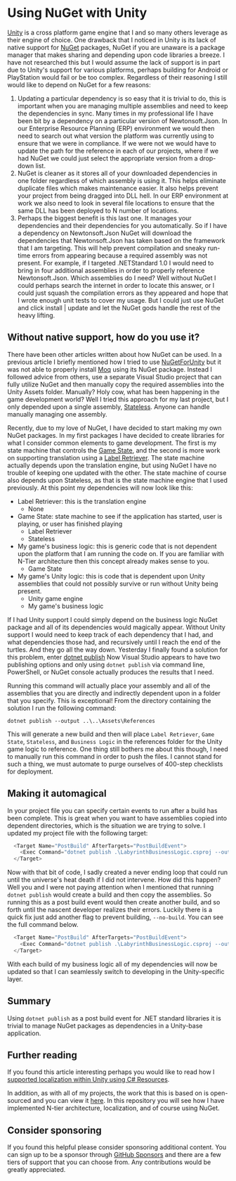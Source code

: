 # Using NuGet with Unity
[Unity](https://en.wikipedia.org/wiki/Unity_(game_engine)) is a cross platform game engine that I and so many others leverage as their engine of choice. One drawback that I noticed in Unity is its lack of native support for [NuGet](https://www.nuget.org/) packages, NuGet if you are unaware is a package manager that makes sharing and depending upon code libraries a breeze. I have not researched this but I would assume the lack of support is in part due to Unity's support for various platforms, perhaps building for Android or PlayStation would fail or be too complex. Regardless of their reasoning I still would like to depend on NuGet for a few reasons:
1. Updating a particular dependency is so easy that it is trivial to do, this is important when you are managing multiple assemblies and need to keep the dependencies in sync. Many times in my professional life I have been bit by a dependency on a particular version of Newtonsoft.Json. In our Enterprise Resource Planning (ERP) environment we would then need to search out what version the platform was currently using to ensure that we were in compliance. If we were not we would have to update the path for the reference in each of our projects, where if we had NuGet we could just select the appropriate version from a drop-down list.
1. NuGet is cleaner as it stores all of your downloaded dependencies in one folder regardless of which assembly is using it. This helps eliminate duplicate files which makes maintenance easier. It also helps prevent your project from being dragged into DLL hell. In our ERP environment at work we also need to look in several file locations to ensure that the same DLL has been deployed to N number of locations.
1. Perhaps the biggest benefit is this last one. It manages your dependencies and their dependencies for you automatically. So if I have a dependency on Newtonsoft.Json NuGet will download the dependencies that Newtonsoft.Json has taken based on the framework that I am targeting. This will help prevent compilation and sneaky run-time errors from appearing because a required assembly was not present. For example, if I targeted .NETStandard 1.0 I would need to bring in four additional assemblies in order to properly reference Newtonsoft.Json. Which assemblies do I need? Well without NuGet I could perhaps search the internet in order to locate this answer, or I could just squash the compilation errors as they appeared and hope that I wrote enough unit tests to cover my usage. But I could just use NuGet and click install | update and let the NuGet gods handle the rest of the heavy lifting.

## Without native support, how do you use it?
There have been other articles written about how NuGet can be used. In a previous article I briefly mentioned how I tried to use [NuGetForUnity](https://github.com/GlitchEnzo/NuGetForUnity) but it was not able to properly install [Moq](https://www.nuget.org/packages/Moq/) using its NuGet package. Instead I followed advice from others, use a separate Visual Studio project that can fully utilize NuGet and then manually copy the required assemblies into the Unity Assets folder. Manually? Holy cow, what has been happening in the game development world? Well I tried this approach for my last project, but I only depended upon a single assembly, [Stateless](https://www.nuget.org/packages/Stateless/). Anyone can handle manually managing one assembly.

Recently, due to my love of NuGet, I have decided to start making my own NuGet packages. In my first packages I have decided to create libraries for what I consider common elements to game development. The first is my state machine that controls the [Game State](https://www.nuget.org/packages/Kabatra.Game.StateMachine/), and the second is more work on supporting translation using a [Label Retriever](https://www.nuget.org/packages/Kabatra.Common.LabelRetriever/). The state machine actually depends upon the translation engine, but using NuGet I have no trouble of keeping one updated with the other. The state machine of course also depends upon Stateless, as that is the state machine engine that I used previously. At this point my dependencies will now look like this:
* Label Retriever: this is the translation engine
    * None
* Game State: state machine to see if the application has started, user is playing, or user has finished playing
    * Label Retriever
    * Stateless
* My game's business logic: this is generic code that is not dependent upon the platform that I am running the code on. If you are familiar with N-Tier architecture then this concept already makes sense to you.
    * Game State
* My game's Unity logic: this is code that is dependent upon Unity assemblies that could not possibly survive or run without Unity being present.
    * Unity game engine    
    * My game's business logic

If I had Unity support I could simply depend on the business logic NuGet package and all of its dependencies would magically appear. Without Unity support I would need to keep track of each dependency that I had, and what dependencies those had, and recursively until I reach the end of the turtles. And they go all the way down. Yesterday I finally found a solution for this problem, enter [dotnet publish](https://docs.microsoft.com/en-us/dotnet/core/tools/dotnet-publish) Now Visual Studio appears to have two publishing options and only using `dotnet publish` via command line, PowerShell, or NuGet console actually produces the results that I need.

Running this command will actually place your assembly and all of the assemblies that you are directly and indirectly dependent upon in a folder that you specify. This is exceptional! From the directory containing the solution I run the following command:

```
dotnet publish --output ..\..\Assets\References
```

This will generate a new build and then will place `Label Retriever`, `Game State`, `Stateless`, and `Business Logic` in the references folder for the Unity game logic to reference. One thing still bothers me about this though, I need to manually run this command in order to push the files. I cannot stand for such a thing, we must automate to purge ourselves of 400-step checklists for deployment.

## Making it automagical
In your project file you can specify certain events to run after a build has been complete. This is great when you want to have assemblies copied into dependent directories, which is the situation we are trying to solve. I updated my project file with the following target:

```csharp
  <Target Name="PostBuild" AfterTargets="PostBuildEvent">
    <Exec Command="dotnet publish .\LabyrinthBusinessLogic.csproj --output ..\..\Assets\References" />
  </Target>
```

Now with that bit of code, I sadly created a never ending loop that could run until the universe's heat death if I did not intervene. How did this happen? Well you and I were not paying attention when I mentioned that running `dotnet publish` would create a build and then copy the assemblies. So running this as a post build event would then create another build, and so forth until the nascent developer realizes their errors. Luckily there is a quick fix just add another flag to prevent building, `--no-build`. You can see the full command below.

```csharp
  <Target Name="PostBuild" AfterTargets="PostBuildEvent">
    <Exec Command="dotnet publish .\LabyrinthBusinessLogic.csproj --output ..\..\Assets\References --no-build" />
  </Target>
  ```

With each build of my business logic all of my dependencies will now be updated so that I can seamlessly switch to developing in the Unity-specific layer.

## Summary
Using `dotnet publish` as a post build event for .NET standard libraries it is trivial to manage NuGet packages as dependencies in a Unity-base application.

## Further reading
If you found this article interesting perhaps you would like to read how I [supported localization within Unity using C# Resources](https://kevinkabatra.wordpress.com/2019/11/10/supporting-localization-in-unity-using-c-resources/).

In addition, as with all of my projects, the work that this is based on is open-sourced and you can view it [here](https://github.com/kevinkabatra/UnityTutorialLabyrinth). In this repository you will see how I have implemented N-tier architecture, localization, and of course using NuGet.

## Consider sponsoring
If you found this helpful please consider sponsoring additional content. You can sign up to be a sponsor through [GitHub Sponsors](https://github.com/sponsors/kevinkabatra) and there are a few tiers of support that you can choose from. Any contributions would be greatly appreciated.
